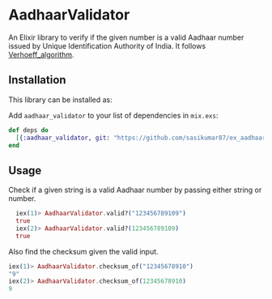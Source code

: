 # AadhaarValidator

An Elixir library to verify if the given number is a valid Aadhaar number issued by Unique Identification Authority of India.
It follows [Verhoeff_algorithm](https://en.wikipedia.org/wiki/Verhoeff_algorithm).

## Installation

This library can be installed as:

  Add `aadhaar_validator` to your list of dependencies in `mix.exs`:

  ```elixir
  def deps do
    [{:aadhaar_validator, git: "https://github.com/sasikumar87/ex_aadhaar_validator.git"}]
  end
  ```

## Usage

  Check if a given string is a valid Aadhaar number by passing either string or number.
  ```elixir
    iex(1)> AadhaarValidator.valid?("123456789109")
    true
    iex(2)> AadhaarValidator.valid?(123456789109)
    true
  ```

  Also find the checksum given the valid input.
  ```elixir
  iex(1)> AadhaarValidator.checksum_of("12345678910")
  "9"
  iex(2)> AadhaarValidator.checksum_of(12345678910)
  9
  ```
